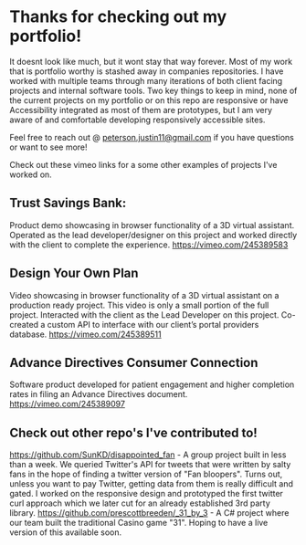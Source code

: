 Thanks for checking out my portfolio!
========================================
It doesnt look like much, but it wont stay that way forever. Most of my work that is portfolio worthy is stashed away in companies repositories. I have worked with multiple teams through many iterations of both client facing projects and internal software tools. Two key things to keep in mind, none of the current projects on my portfolio or on this repo are responsive or have Accessibility integrated as most of them are prototypes, but I am very aware of and comfortable developing responsively accessible sites. 

Feel free to reach out @ peterson.justin11@gmail.com if you have questions or want to see more!

Check out these vimeo links for a some other examples of projects I've worked on.

## Trust Savings Bank:
Product demo showcasing in browser functionality of a 3D virtual assistant. Operated as the lead developer/designer on this project and worked directly with the client to complete the experience.
https://vimeo.com/245389583


## Design Your Own Plan
Video showcasing in browser functionality of a 3D virtual assistant on a production ready project. This video is only a small portion of the full project. Interacted with the client as the Lead Developer on this project. Co-created a custom API to interface with our client’s portal providers database.
https://vimeo.com/245389511

## Advance Directives Consumer Connection
Software product developed for patient engagement and higher completion rates in filing an Advance Directives document.
https://vimeo.com/245389097

## Check out other repo's I've contributed to! 
https://github.com/SunKD/disappointed_fan - A group project built in less than a week. We queried Twitter's API for tweets that were written by salty fans in the hope of finding a twitter version of "Fan bloopers". Turns out, unless you want to pay Twitter, getting data from them is really difficult and gated. I worked on the responsive design and prototyped the first twitter curl approach which we later cut for an already established 3rd party library. 
https://github.com/prescottbreeden/_31_by_3 - A C# project where our team built the traditional Casino game "31". Hoping to have a live version of this available soon. 
